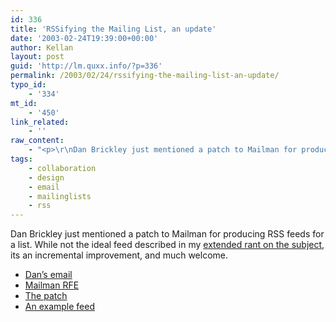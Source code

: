 ```yaml
---
id: 336
title: 'RSSifying the Mailing List, an update'
date: '2003-02-24T19:39:00+00:00'
author: Kellan
layout: post
guid: 'http://lm.quxx.info/?p=336'
permalink: /2003/02/24/rssifying-the-mailing-list-an-update/
typo_id:
    - '334'
mt_id:
    - '450'
link_related:
    - ''
raw_content:
    - "<p>\r\nDan Brickley just mentioned a patch to Mailman for producing RSS feeds for a list.  While not the ideal feed described in my <a href=\\\"http://laughingmeme.org/archives/000234.html\\\">extended rant on the subject</a>, its an incremental improvement, and much welcome.\r\n<ul>\r\n<li><a href=\\\"http://lists.w3.org/Archives/Public/www-rdf-interest/2003Feb/0047.html\\\">Dan\\'s email</a></li>\r\n<li><a href=\\\"https://sourceforge.net/tracker/index.php?func=detail&aid=657951&group_id=103&atid=300103\\\">Mailman RFE</a></li>\r\n<li><a href=\\\"https://sourceforge.net/tracker/download.php?group_id=103&atid=300103&file_id=38155&aid=657951\\\">The patch</a></li>\r\n<li><a href=\\\"http://rdfweb.org/pipermail/rdfweb-dev/rss.xml\\\">An example feed</a>\r\n</p>"
tags:
    - collaboration
    - design
    - email
    - mailinglists
    - rss
---
```


Dan Brickley just mentioned a patch to Mailman for producing RSS feeds for a list. While not the ideal feed described in my [extended rant on the subject](http://laughingmeme.org/archives/000234.html), its an incremental improvement, and much welcome.

- [Dan’s email](http://lists.w3.org/Archives/Public/www-rdf-interest/2003Feb/0047.html)
- [Mailman RFE](https://sourceforge.net/tracker/index.php?func=detail&aid=657951&group_id=103&atid=300103)
- [The patch](https://sourceforge.net/tracker/download.php?group_id=103&atid=300103&file_id=38155&aid=657951)
- [An example feed](http://rdfweb.org/pipermail/rdfweb-dev/rss.xml)